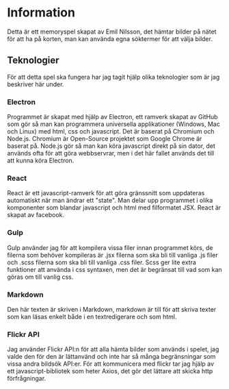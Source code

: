 # Information

Detta är ett memoryspel skapat av Emil Nilsson, det hämtar bilder på nätet för att ha på korten, man kan använda egna söktermer för att välja bilder.


## Teknologier
För att detta spel ska fungera har jag tagit hjälp olika teknologier som är jag beskriver här under.

### Electron

Programmet är skapat med hjälp av Electron, ett ramverk skapat av GitHub som gör så man kan programmera universella applikationer (Windows, Mac och Linux) med html, css och javascript. Det är baserat på Chromium och Node.js. Chromium är Open-Source projektet som Google Chrome är baserat på. Node.js gör så man kan köra javascript direkt på sin dator, det används ofta för att göra webbservrar, men i det här fallet används det till att kunna köra Electron.

### React

React är ett javascript-ramverk för att göra gränssnitt som uppdateras automatiskt när man ändrar ett "state". Man delar upp programmet i olika komponenter som blandar javascript och html med filformatet JSX.
React är skapat av facebook.

### Gulp

Gulp använder jag för att kompilera vissa filer innan programmet körs, de filerna som behöver kompileras är .jsx filerna som ska bli till vanliga .js filer och .scss filerna som ska bli till vanliga .css filer. Scss ger lite extra funktioner att använda i css syntaxen, men det är begränsat till vad som kan göras om till vanlig css.

### Markdown

Den här texten är skriven i Markdown, markdown är till för att skriva texter som kan läsas enkelt både i en textredigerare och som html.

### Flickr API

Jag använder Flickr API:n för att alla hämta bilder som används i spelet, jag valde den för den är lättanvänd och inte har så många begränsningar som vissa andra bildsök API:er. För att kommunicera med flickr tar jag hjälp av ett javascript-bibliotek som heter Axios, det gör det lättare att skicka http förfrågningar.
